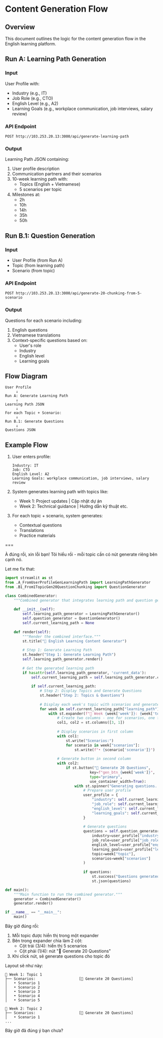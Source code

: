 # Content Generation Flow

## Overview
This document outlines the logic for the content generation flow in the English learning platform.

## Run A: Learning Path Generation

### Input
User Profile with:
- Industry (e.g., IT)
- Job Role (e.g., CTO)
- English Level (e.g., A2)
- Learning Goals (e.g., workplace communication, job interviews, salary review)

### API Endpoint
```
POST http://103.253.20.13:3000/api/generate-learning-path
```

### Output
Learning Path JSON containing:
1. User profile description
2. Communication partners and their scenarios
3. 10-week learning path with:
   - Topics (English + Vietnamese)
   - 5 scenarios per topic
4. Milestones at:
   - 2h
   - 10h
   - 14h
   - 35h
   - 50h

## Run B.1: Question Generation

### Input
- User Profile (from Run A)
- Topic (from learning path)
- Scenario (from topic)

### API Endpoint
```
POST http://103.253.20.13:3000/api/generate-20-chunking-from-5-scenario
```

### Output
Questions for each scenario including:
1. English questions
2. Vietnamese translations
3. Context-specific questions based on:
   - User's role
   - Industry
   - English level
   - Learning goals

## Flow Diagram
```
User Profile
     ↓
Run A: Generate Learning Path
     ↓
Learning Path JSON
     ↓
For each Topic + Scenario:
     ↓
Run B.1: Generate Questions
     ↓
Questions JSON
```

## Example Flow

1. User enters profile:
   ```
   Industry: IT
   Job: CTO
   English Level: A2
   Learning Goals: workplace communication, job interviews, salary review
   ```

2. System generates learning path with topics like:
   - Week 1: Project updates | Cập nhật dự án
   - Week 2: Technical guidance | Hướng dẫn kỹ thuật
   etc.

3. For each topic + scenario, system generates:
   - Contextual questions
   - Translations
   - Practice materials

===

À đúng rồi, xin lỗi bạn! Tôi hiểu rồi - mỗi topic cần có nút generate riêng bên cạnh nó.

Let me fix that:

```python:1_srcContentGeneration/src/streamlit_frontend/steps/All_.py
import streamlit as st
from .A_FromUserProfileGenLearningPath import LearningPathGenerator
from .B1_From1TopicGen20QuestionChunking import QuestionGenerator

class CombinedGenerator:
    """Combined generator that integrates learning path and question generation."""
    
    def __init__(self):
        self.learning_path_generator = LearningPathGenerator()
        self.question_generator = QuestionGenerator()
        self.current_learning_path = None
        
    def render(self):
        """Render the combined interface."""
        st.title("🎯 English Learning Content Generator")
        
        # Step 1: Generate Learning Path
        st.header("Step 1: Generate Learning Path")
        self.learning_path_generator.render()
        
        # Get the generated learning path
        if hasattr(self.learning_path_generator, 'current_data'):
            self.current_learning_path = self.learning_path_generator.current_data
            
            if self.current_learning_path:
                # Step 2: Display Topics and Generate Questions
                st.header("Step 2: Topics & Questions")
                
                # Display each week's topic with scenarios and generate button
                for week in self.current_learning_path["learning_path"]:
                    with st.expander(f"📅 Week {week['week']}: {week['topic']}", expanded=True):
                        # Create two columns - one for scenarios, one for button
                        col1, col2 = st.columns([3, 1])
                        
                        # Display scenarios in first column
                        with col1:
                            st.write("Scenarios:")
                            for scenario in week["scenarios"]:
                                st.write(f"• {scenario['scenario']}")
                        
                        # Generate button in second column
                        with col2:
                            if st.button("🎯 Generate 20 Questions", 
                                       key=f"gen_btn_{week['week']}", 
                                       type="primary",
                                       use_container_width=True):
                                with st.spinner("Generating questions..."):
                                    # Prepare user profile
                                    user_profile = {
                                        "industry": self.current_learning_path["user_profile_description"],
                                        "job_role": self.current_learning_path["user_profile_description"],
                                        "english_level": self.current_learning_path["user_profile_description"],
                                        "learning_goals": self.current_learning_path["user_profile_description"]
                                    }
                                    
                                    # Generate questions
                                    questions = self.question_generator.generate(
                                        industry=user_profile["industry"],
                                        job_role=user_profile["job_role"],
                                        english_level=user_profile["english_level"],
                                        learning_goals=user_profile["learning_goals"],
                                        topic=week["topic"],
                                        scenarios=week["scenarios"]
                                    )
                                    
                                    if questions:
                                        st.success("Questions generated!")
                                        st.json(questions)

def main():
    """Main function to run the combined generator."""
    generator = CombinedGenerator()
    generator.render()

if __name__ == "__main__":
    main()
```
Bây giờ đúng rồi:
1. Mỗi topic được hiển thị trong một expander
2. Bên trong expander chia làm 2 cột:
   - Cột trái (3/4): hiển thị 5 scenarios
   - Cột phải (1/4): nút "🎯 Generate 20 Questions"
3. Khi click nút, sẽ generate questions cho topic đó

Layout sẽ như này:
```
📅 Week 1: Topic 1
├── Scenarios:                    [🎯 Generate 20 Questions]
│   • Scenario 1
│   • Scenario 2
│   • Scenario 3
│   • Scenario 4
│   • Scenario 5

📅 Week 2: Topic 2
├── Scenarios:                    [🎯 Generate 20 Questions]
│   • Scenario 1
...
```

Bây giờ đã đúng ý bạn chưa?
